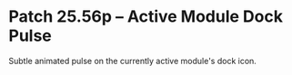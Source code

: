 # Patch 25.56p – Active Module Dock Pulse

Subtle animated pulse on the currently active module's dock icon.
